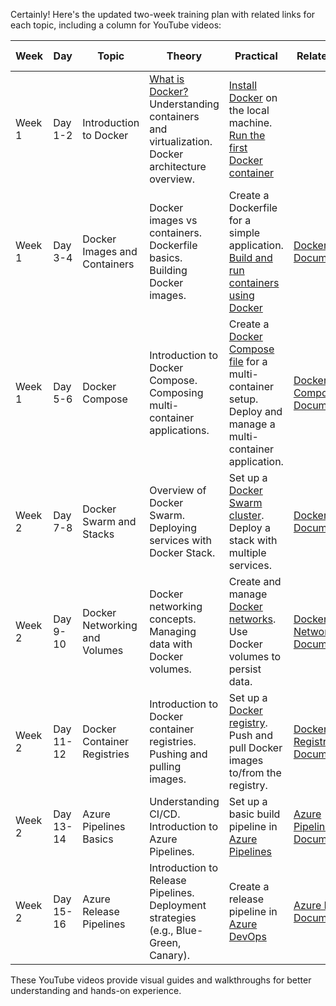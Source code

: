 Certainly! Here's the updated two-week training plan with related links for each topic, including a column for YouTube videos:

| **Week** | **Day** | **Topic** | **Theory** | **Practical** | **Related Links** | **YouTube Videos** |
|----------|---------|-----------|------------|---------------|-------------------|---------------------|
| Week 1 | Day 1-2 | Introduction to Docker | [What is Docker?](https://www.docker.com/what-docker) Understanding containers and virtualization. Docker architecture overview. | [Install Docker](https://docs.docker.com/get-docker/) on the local machine. [Run the first Docker container](https://docs.docker.com/get-started/) | | [Docker in 5 Minutes](https://www.youtube.com/watch?v=pGYAg7TMmp0) |
| Week 1 | Day 3-4 | Docker Images and Containers | Docker images vs containers. Dockerfile basics. Building Docker images. | Create a Dockerfile for a simple application. [Build and run containers using Docker](https://docs.docker.com/engine/docker-overview/) | [Dockerfile Documentation](https://docs.docker.com/engine/reference/builder/) | [Docker Containers for Beginners](https://www.youtube.com/watch?v=3c-iBn73dDE) |
| Week 1 | Day 5-6 | Docker Compose | Introduction to Docker Compose. Composing multi-container applications. | Create a [Docker Compose file](https://docs.docker.com/compose/compose-file/) for a multi-container setup. Deploy and manage a multi-container application. | [Docker Compose Documentation](https://docs.docker.com/compose/) | [Docker Compose in 12 Minutes](https://www.youtube.com/watch?v=Qw9zlE3t8Ko) |
| Week 2 | Day 7-8 | Docker Swarm and Stacks | Overview of Docker Swarm. Deploying services with Docker Stack. | Set up a [Docker Swarm cluster](https://docs.docker.com/engine/swarm/). Deploy a stack with multiple services. | [Docker Swarm Documentation](https://docs.docker.com/swarm/) | [Docker Swarm Tutorial](https://www.youtube.com/watch?v=Qw9zlE3t8Ko) |
| Week 2 | Day 9-10 | Docker Networking and Volumes | Docker networking concepts. Managing data with Docker volumes. | Create and manage [Docker networks](https://docs.docker.com/network/). Use Docker volumes to persist data. | [Docker Networking Documentation](https://docs.docker.com/network/) | [Docker Volumes Explained](https://www.youtube.com/watch?v=LQjaJINkfeA) |
| Week 2 | Day 11-12 | Docker Container Registries | Introduction to Docker container registries. Pushing and pulling images. | Set up a [Docker registry](https://docs.docker.com/registry/). Push and pull Docker images to/from the registry. | [Docker Registry Documentation](https://docs.docker.com/registry/introduction/) | [Docker Registry Tutorial](https://www.youtube.com/watch?v=wA0gZnBIWCE) |
| Week 2 | Day 13-14 | Azure Pipelines Basics | Understanding CI/CD. Introduction to Azure Pipelines. | Set up a basic build pipeline in [Azure Pipelines](https://docs.microsoft.com/en-us/azure/devops/pipelines/get-started/pipelines-get-started?view=azure-devops) | [Azure Pipelines Documentation](https://docs.microsoft.com/en-us/azure/devops/pipelines/) | [Azure Pipelines - Getting Started](https://www.youtube.com/watch?v=_I94-tJlovg) |
| Week 2 | Day 15-16 | Azure Release Pipelines | Introduction to Release Pipelines. Deployment strategies (e.g., Blue-Green, Canary). | Create a release pipeline in [Azure DevOps](https://docs.microsoft.com/en-us/azure/devops/pipelines/release/?view=azure-devops) | [Azure DevOps Documentation](https://docs.microsoft.com/en-us/azure/devops/) | [Azure DevOps Tutorial](https://www.youtube.com/watch?v=9he2AN_7LgE) |

These YouTube videos provide visual guides and walkthroughs for better understanding and hands-on experience.
